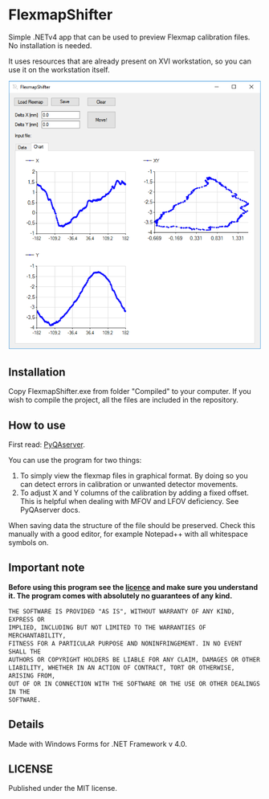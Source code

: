 # FlexmapShifter
Simple .NETv4 app that can be used to preview Flexmap calibration files. No installation is needed. 

It uses resources that are already present on XVI workstation, so you can use it on the workstation itself.

![image](image.png)


## Installation

Copy FlexmapShifter.exe from folder "Compiled" to your computer. If you wish to compile the project, all the files are included in the repository.

## How to use

First read: [PyQAserver](https://synergyqatips.readthedocs.io/en/latest/).

You can use the program for two things:

1. To simply view the flexmap files in graphical format. By doing so you can detect errors in calibration or unwanted detector movements.
2. To adjust X and Y columns of the calibration by adding a fixed offset. This is helpful when dealing with MFOV and LFOV deficiency. See PyQAserver docs.

When saving data the structure of the file should be preserved. Check this manually with a good editor, for example Notepad++ with all whitespace symbols on.

## Important note

**Before using this program see the [licence](https://github.com/brjdenis/FlexmapShifter/blob/master/LICENSE) and make sure you understand it. The program comes with absolutely no guarantees of any kind.**

```
THE SOFTWARE IS PROVIDED "AS IS", WITHOUT WARRANTY OF ANY KIND, EXPRESS OR
IMPLIED, INCLUDING BUT NOT LIMITED TO THE WARRANTIES OF MERCHANTABILITY,
FITNESS FOR A PARTICULAR PURPOSE AND NONINFRINGEMENT. IN NO EVENT SHALL THE
AUTHORS OR COPYRIGHT HOLDERS BE LIABLE FOR ANY CLAIM, DAMAGES OR OTHER
LIABILITY, WHETHER IN AN ACTION OF CONTRACT, TORT OR OTHERWISE, ARISING FROM,
OUT OF OR IN CONNECTION WITH THE SOFTWARE OR THE USE OR OTHER DEALINGS IN THE
SOFTWARE.
```


## Details

Made with Windows Forms for .NET Framework v 4.0.  

## LICENSE

Published under the MIT license. 